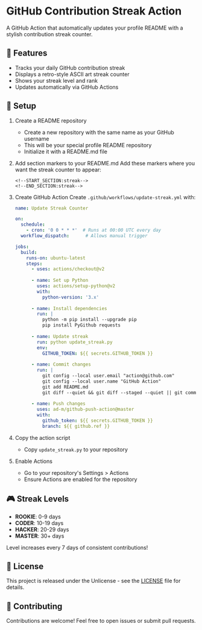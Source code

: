 # GitHub Contribution Streak Action

A GitHub Action that automatically updates your profile README with a stylish contribution streak counter.

## 🎯 Features

- Tracks your daily GitHub contribution streak
- Displays a retro-style ASCII art streak counter
- Shows your streak level and rank
- Updates automatically via GitHub Actions

## 🚀 Setup

1. Create a README repository
   - Create a new repository with the same name as your GitHub username
   - This will be your special profile README repository
   - Initialize it with a README.md file

2. Add section markers to your README.md
   Add these markers where you want the streak counter to appear:
   ```
   <!--START_SECTION:streak-->
   <!--END_SECTION:streak-->
   ```

3. Create GitHub Action
   Create `.github/workflows/update-streak.yml` with:
   ```yaml
   name: Update Streak Counter

   on:
     schedule:
       - cron: '0 0 * * *'  # Runs at 00:00 UTC every day
     workflow_dispatch:      # Allows manual trigger

   jobs:
     build:
       runs-on: ubuntu-latest
       steps:
         - uses: actions/checkout@v2
         
         - name: Set up Python
           uses: actions/setup-python@v2
           with:
             python-version: '3.x'
             
         - name: Install dependencies
           run: |
             python -m pip install --upgrade pip
             pip install PyGithub requests
             
         - name: Update streak
           run: python update_streak.py
           env:
             GITHUB_TOKEN: ${{ secrets.GITHUB_TOKEN }}
             
         - name: Commit changes
           run: |
             git config --local user.email "action@github.com"
             git config --local user.name "GitHub Action"
             git add README.md
             git diff --quiet && git diff --staged --quiet || git commit -m "Update streak counter"
             
         - name: Push changes
           uses: ad-m/github-push-action@master
           with:
             github_token: ${{ secrets.GITHUB_TOKEN }}
             branch: ${{ github.ref }}
   ```

4. Copy the action script
   - Copy `update_streak.py` to your repository

5. Enable Actions
   - Go to your repository's Settings > Actions
   - Ensure Actions are enabled for the repository

## 🎮 Streak Levels

- **ROOKIE**: 0-9 days
- **CODER**: 10-19 days
- **HACKER**: 20-29 days
- **MASTER**: 30+ days

Level increases every 7 days of consistent contributions!

## 📄 License

This project is released under the Unlicense - see the [LICENSE](LICENSE) file for details.

## 🤝 Contributing

Contributions are welcome! Feel free to open issues or submit pull requests.
